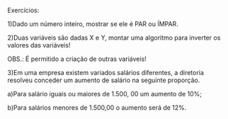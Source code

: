 Exercícios:

1)Dado um número inteiro, mostrar se ele é PAR ou
ÍMPAR.

2)Duas variáveis são dadas X e Y, montar uma
algoritmo para inverter os valores das variáveis!

OBS.: É permitido a criação de outras variáveis!

3)Em uma empresa existem variados salários
diferentes, a diretoria resolveu conceder um
aumento de salário na seguinte proporção.

a)Para salário iguais ou maiores de 1.500, 00 um
aumento de 10%;

b)Para salários menores de 1.500,00 o aumento
será de 12%.
